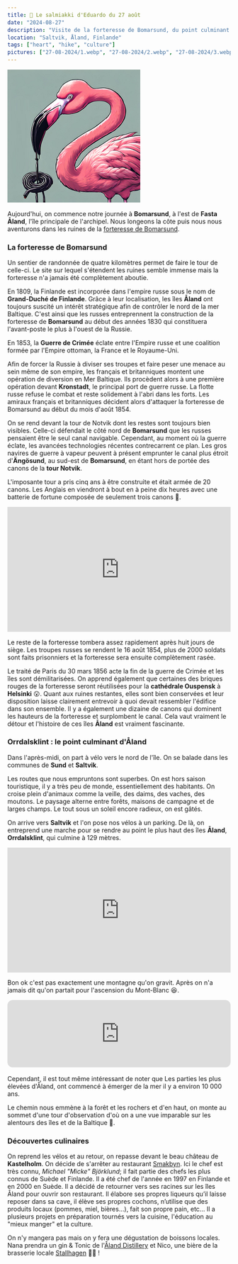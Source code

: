 ```yaml
---
title: 🍬 Le salmiakki d'Eduardo du 27 août
date: "2024-08-27"
description: "Visite de la forteresse de Bomarsund, du point culminant de l'archipel d'Åland et découverte de la gastronomie locale !"
location: "Saltvik, Åland, Finlande"
tags: ["heart", "hike", "culture"]
pictures: ["27-08-2024/1.webp", "27-08-2024/2.webp", "27-08-2024/3.webp", "27-08-2024/4.webp", "27-08-2024/5.webp", "27-08-2024/6.webp", "27-08-2024/7.webp", "27-08-2024/8.webp", "27-08-2024/9.webp"]
---
```


![Salmiakki d'Eduardo](../salmiakki_eduardo.png)

Aujourd'hui, on commence notre journée à **Bomarsund**, à l'est de **Fasta Åland**, l'île principale de l'archipel. Nous longeons la côte puis nous nous aventurons dans les ruines de la [forteresse de Bomarsund](https://book.visitaland.com/en/book/to-do/2122016/bomarsunds_fastningsruiner_/showdetails). 
 
### La forteresse de Bomarsund

Un sentier de randonnée de quatre kilomètres permet de faire le tour de celle-ci. Le site sur lequel s'étendent les ruines semble immense mais la forteresse n'a jamais été complètement aboutie.

En 1809, la Finlande est incorporée dans l'empire russe sous le nom de **Grand-Duché de Finlande**. Grâce à leur localisation, les îles **Åland** ont toujours suscité un intérêt stratégique afin de contrôler le nord de la mer Baltique. C'est ainsi que les russes entreprennent la construction de la forteresse de **Bomarsund** au début des années 1830 qui constituera l'avant-poste le plus à l'ouest de la Russie.

En 1853, la **Guerre de Crimée** éclate entre l'Empire russe et une coalition formée par l'Empire ottoman, la France et le Royaume-Uni. 

Afin de forcer la Russie à diviser ses troupes et faire peser une menace au sein même de son empire, les français et britanniques montent une opération de diversion en Mer Baltique. Ils procèdent alors à une première opération devant **Kronstadt**, le principal port de guerre russe. La flotte russe refuse le combat et reste solidement à l'abri dans les forts. Les amiraux français et britanniques décident alors d'attaquer la forteresse de Bomarsund au début du mois d'août 1854.

On se rend devant la tour de Notvik dont les restes sont toujours bien visibles. Celle-ci défendait le côté nord de **Bomarsund** que les russes pensaient être le seul canal navigable. Cependant, au moment où la guerre éclate, les avancées technologies récentes contrecarrent ce plan. Les gros navires de guerre à vapeur peuvent à présent emprunter le canal plus étroit d'**Ängösund**, au sud-est de
**Bomarsund**, en étant hors de portée des canons de la **tour Notvik**. 

L'imposante tour a pris cinq ans à être construite et était armée de 20 canons. Les Anglais en viendront à bout en à peine dix heures avec une batterie de fortune composée de seulement trois canons 😬. 

<div style="width: 100%; height: 0; position: relative; padding-bottom: 56%;"><iframe src="https://giphy.com/embed/4G0NOsv1S5O5Lk9kxY" style="top: 0; left: 0; width: 100%; height: 100%; position: absolute; border: 0;" allowfullscreen scrolling="no" allow="encrypted-media;" class="giphy-embed"></iframe></div>

Le reste de la forteresse tombera assez rapidement après huit jours de siège. Les troupes russes se rendent le 16 août 1854, plus de 2000 soldats sont faits prisonniers et la forteresse sera ensuite complètement rasée.

Le traité de Paris du 30 mars 1856 acte la fin de la guerre de Crimée et les îles sont démilitarisées. On apprend également que certaines des briques rouges de la forteresse seront réutilisées pour la **cathédrale Ouspensk** à **Helsinki** 😮. Quant aux ruines restantes, elles sont bien conservées et leur disposition laisse clairement entrevoir à quoi devait ressembler l'édifice dans son ensemble. Il y a également une dizaine de canons qui dominent les hauteurs de la forteresse et surplombent le canal. Cela vaut vraiment le détour et l'histoire de ces îles **Åland** est vraiment fascinante. 

### Orrdalsklint : le point culminant d'Åland

Dans l'après-midi, on part à vélo vers le nord de l'île. On se balade dans les communes de **Sund** et **Saltvik**.

Les routes que nous empruntons sont superbes. On est hors saison touristique, il y a très peu de monde, essentiellement des habitants. On croise plein d'animaux comme la veille, des daims, des vaches, des moutons. Le paysage alterne entre forêts, maisons de campagne et de larges champs. Le tout sous un soleil encore radieux, on est gâtés.

On arrive vers **Saltvik** et l'on pose nos vélos à un parking. De là, on entreprend une marche pour se rendre au point le plus haut des îles **Åland**, **Orrdalsklint**, qui culmine à 129 mètres.

<div style="width: 100%; height: 0; position: relative; padding-bottom: 56%;"><iframe src="https://giphy.com/embed/cEYFeDKVPTmRgIG9fmo" style="top: 0; left: 0; width: 100%; height: 100%; position: absolute; border: 0;" allowfullscreen scrolling="no" allow="encrypted-media;" class="giphy-embed"></iframe></div>

Bon ok c'est pas exactement une montagne qu'on gravit. Après on n'a jamais dit qu'on partait pour l'ascension du Mont-Blanc 😆. 

<iframe style="border-radius:12px" src="https://open.spotify.com/embed/track/6JrbcoCC9Zotanq4Or4nST?utm_source=generator" width="100%" height="152" frameBorder="0" allow="autoplay; clipboard-write; encrypted-media; picture-in-picture" loading="lazy"></iframe>

Cependant, il est tout même intéressant de noter que Les parties les plus élevées d'Åland, ont commencé à émerger de la mer il y a environ 10 000 ans.

Le chemin nous emmène à la forêt et les rochers et d'en haut, on monte au sommet d'une tour d'observation d'où on a une vue imparable sur les alentours des îles et de la Baltique 🤩.

### Découvertes culinaires 

On reprend les vélos et au retour, on repasse devant le beau château de **Kastelholm**. On décide de s'arrêter au restaurant [Smakbyn](https://smakbyn.ax/en/). Ici le chef est très connu, *Michael "Micke" Björklund*; il fait partie des chefs les plus connus de Suède et Finlande. Il a été chef de l'année en 1997 en Finlande et en 2000 en Suède. Il a décidé de retourner vers ses racines sur les îles Åland pour ouvrir son restaurant. Il élabore ses propres liqueurs qu’il laisse reposer dans sa cave, il élève ses propres cochons, n’utilise que des produits locaux (pommes, miel, bières…), fait son propre pain, etc... Il a plusieurs projets en préparation tournés vers la cuisine, l'éducation au "mieux manger" et la culture. 

On n'y mangera pas mais on y fera une dégustation de boissons locales. Nana prendra un gin & Tonic de l'[Åland Distillery](https://alanddistillery.com/) et Nico, une bière de la brasserie locale [Stallhagen](https://www.stallhagen.com/en/) 🍹🍺 !
